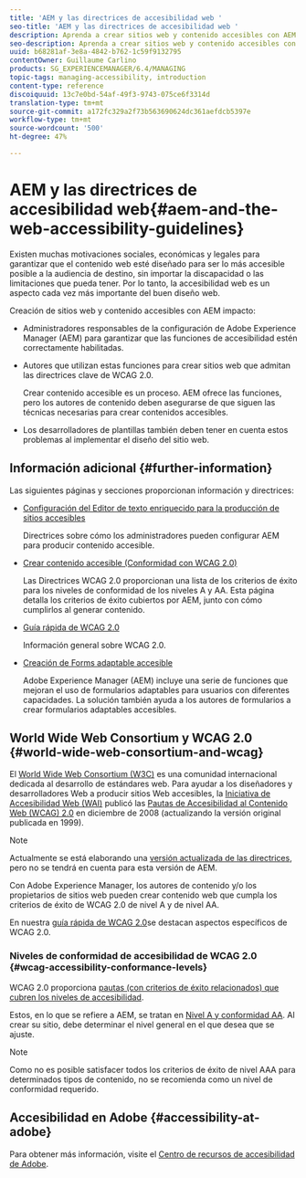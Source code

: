 ```yaml
---
title: 'AEM y las directrices de accesibilidad web '
seo-title: 'AEM y las directrices de accesibilidad web '
description: Aprenda a crear sitios web y contenido accesibles con AEM.
seo-description: Aprenda a crear sitios web y contenido accesibles con AEM.
uuid: b68281af-3e8a-4842-b762-1c59f9132795
contentOwner: Guillaume Carlino
products: SG_EXPERIENCEMANAGER/6.4/MANAGING
topic-tags: managing-accessibility, introduction
content-type: reference
discoiquuid: 13c7e0bd-54af-49f3-9743-075ce6f3314d
translation-type: tm+mt
source-git-commit: a172fc329a2f73b563690624dc361aefdcb5397e
workflow-type: tm+mt
source-wordcount: '500'
ht-degree: 47%

---
```



# AEM y las directrices de accesibilidad web{#aem-and-the-web-accessibility-guidelines} 

Existen muchas motivaciones sociales, económicas y legales para garantizar que el contenido web esté diseñado para ser lo más accesible posible a la audiencia de destino, sin importar la discapacidad o las limitaciones que pueda tener. Por lo tanto, la accesibilidad web es un aspecto cada vez más importante del buen diseño web.

Creación de sitios web y contenido accesibles con AEM impacto:

* Administradores responsables de la configuración de Adobe Experience Manager (AEM) para garantizar que las funciones de accesibilidad estén correctamente habilitadas.
* Autores que utilizan estas funciones para crear sitios web que admitan las directrices clave de WCAG 2.0.

   Crear contenido accesible es un proceso. AEM ofrece las funciones, pero los autores de contenido deben asegurarse de que siguen las técnicas necesarias para crear contenidos accesibles.

* Los desarrolladores de plantillas también deben tener en cuenta estos problemas al implementar el diseño del sitio web.

## Información adicional {#further-information}

Las siguientes páginas y secciones proporcionan información y directrices:

* [Configuración del Editor de texto enriquecido para la producción de sitios accesibles](/help/sites-administering/rte-accessible-content.md)

   Directrices sobre cómo los administradores pueden configurar AEM para producir contenido accesible.

* [Crear contenido accesible (Conformidad con WCAG 2.0)](/help/sites-authoring/creating-accessible-content.md)

   Las Directrices WCAG 2.0 proporcionan una lista de los criterios de éxito para los niveles de conformidad de los niveles A y AA. Esta página detalla los criterios de éxito cubiertos por AEM, junto con cómo cumplirlos al generar contenido.

* [Guía rápida de WCAG 2.0](/help/managing/qg-wcag.md)

   Información general sobre WCAG 2.0.

* [Creación de Forms adaptable accesible](/help/forms/using/creating-accessible-adaptive-forms.md)

   Adobe Experience Manager (AEM) incluye una serie de funciones que mejoran el uso de formularios adaptables para usuarios con diferentes capacidades. La solución también ayuda a los autores de formularios a crear formularios adaptables accesibles.

## World Wide Web Consortium y WCAG 2.0 {#world-wide-web-consortium-and-wcag}

El [World Wide Web Consortium (W3C)](https://www.w3.org/) es una comunidad internacional dedicada al desarrollo de estándares web. Para ayudar a los diseñadores y desarrolladores Web a producir sitios Web accesibles, la [Iniciativa de Accesibilidad Web (WAI)](https://www.w3.org/WAI/) publicó las [Pautas de Accesibilidad al Contenido Web (WCAG) 2.0](https://www.w3.org/TR/WCAG20/) en diciembre de 2008 (actualizando la versión original publicada en 1999).

>[!NOTE]
>
>Actualmente se está elaborando una [versión actualizada de las directrices](https://www.w3.org/TR/WCAG21/), pero no se tendrá en cuenta para esta versión de AEM.

Con Adobe Experience Manager, los autores de contenido y/o los propietarios de sitios web pueden crear contenido web que cumpla los criterios de éxito de WCAG 2.0 de nivel A y de nivel AA.

En nuestra [guía rápida de WCAG 2.0](/help/managing/qg-wcag.md)se destacan aspectos específicos de WCAG 2.0.

### Niveles de conformidad de accesibilidad de WCAG 2.0 {#wcag-accessibility-conformance-levels}

WCAG 2.0 proporciona [pautas (con criterios de éxito relacionados) que cubren los niveles de accesibilidad](https://www.w3.org/TR/UNDERSTANDING-WCAG20/conformance.html).

Estos, en lo que se refiere a AEM, se tratan en [Nivel A y conformidad AA](/help/sites-authoring/creating-accessible-content.md). Al crear su sitio, debe determinar el nivel general en el que desea que se ajuste.

>[!NOTE]
>
>Como no es posible satisfacer todos los criterios de éxito de nivel AAA para determinados tipos de contenido, no se recomienda como un nivel de conformidad requerido.

## Accesibilidad en Adobe {#accessibility-at-adobe}

Para obtener más información, visite el [Centro de recursos de accesibilidad de Adobe](https://www.adobe.com/accessibility/).
